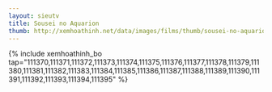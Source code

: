 ```yaml
---
layout: sieutv
title: Sousei no Aquarion
thumb: http://xemhoathinh.net/data/images/films/thumb/sousei-no-aquarion-sousei-no-aquarion-2005.jpg
---
```

{% include xemhoathinh_bo tap="111370,111371,111372,111373,111374,111375,111376,111377,111378,111379,111380,111381,111382,111383,111384,111385,111386,111387,111388,111389,111390,111391,111392,111393,111394,111395" %} 
